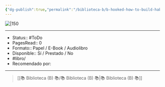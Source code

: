 ```yaml
---
{"dg-publish":true,"permalink":"/biblioteca-b/b-hooked-how-to-build-habit-forming-products/"}
---
```



![|150]()

---

- Status:: #ToDo
- PagesRead:: 0 
- Formato:: Papel / E-Book / Audiolibro
- Disponible:: Sí / Prestado / No
- #libro/
- Recomendado por: 

---

> [[📚 Biblioteca (B) 📚/📚 Biblioteca (B) 📚\|📚 Biblioteca (B) 📚]]